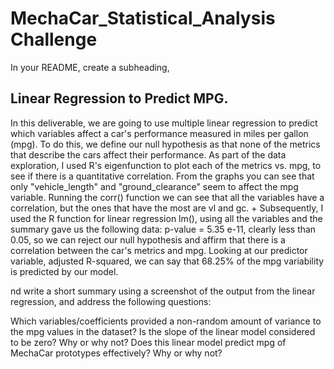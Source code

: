 # MechaCar_Statistical_Analysis Challenge
In your README, create a subheading, 

## Linear Regression to Predict MPG. 
In this deliverable, we are going to use multiple linear regression to predict which variables affect a car's performance measured in miles per gallon (mpg). To do this, we define our null hypothesis as that none of the metrics that describe the cars affect their performance.
As part of the data exploration, I used R's eigenfunction to plot each of the metrics vs. mpg, to see if there is a quantitative correlation. From the graphs you can see that only "vehicle_length" and "ground_clearance" seem to affect the mpg variable. Running the corr() function we can see that all the variables have a correlation, but the ones that have the most are vl and gc.
+
Subsequently, I used the R function for linear regression lm(), using all the variables and the summary gave us the following data:
 p-value = 5.35 e-11, clearly less than 0.05, so we can reject our null hypothesis and affirm that there is a correlation between the car's metrics and mpg.
Looking at our predictor variable, adjusted R-squared, we can say that 68.25% of the mpg variability is predicted by our model.





nd write a short summary using a screenshot of the output from the linear regression, and address the following questions:




Which variables/coefficients provided a non-random amount of variance to the mpg values in the dataset?
Is the slope of the linear model considered to be zero? Why or why not?
Does this linear model predict mpg of MechaCar prototypes effectively? Why or why not?
